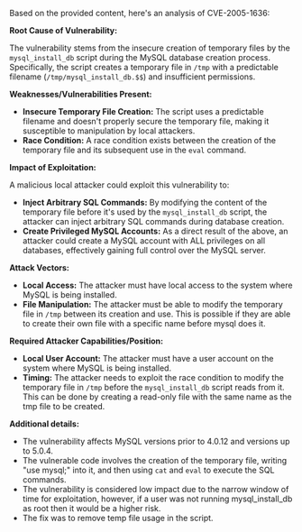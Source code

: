 Based on the provided content, here's an analysis of CVE-2005-1636:

**Root Cause of Vulnerability:**

The vulnerability stems from the insecure creation of temporary files by the `mysql_install_db` script during the MySQL database creation process. Specifically, the script creates a temporary file in `/tmp` with a predictable filename (`/tmp/mysql_install_db.$$`) and insufficient permissions.

**Weaknesses/Vulnerabilities Present:**

*   **Insecure Temporary File Creation:** The script uses a predictable filename and doesn't properly secure the temporary file, making it susceptible to manipulation by local attackers.
*   **Race Condition:**  A race condition exists between the creation of the temporary file and its subsequent use in the `eval` command.

**Impact of Exploitation:**

A malicious local attacker could exploit this vulnerability to:

*   **Inject Arbitrary SQL Commands:** By modifying the content of the temporary file before it's used by the `mysql_install_db` script, the attacker can inject arbitrary SQL commands during database creation.
*   **Create Privileged MySQL Accounts:**  As a direct result of the above, an attacker could create a MySQL account with ALL privileges on all databases, effectively gaining full control over the MySQL server.

**Attack Vectors:**

*   **Local Access:** The attacker must have local access to the system where MySQL is being installed.
*   **File Manipulation:**  The attacker must be able to modify the temporary file in `/tmp` between its creation and use. This is possible if they are able to create their own file with a specific name before mysql does it.

**Required Attacker Capabilities/Position:**

*   **Local User Account:** The attacker must have a user account on the system where MySQL is being installed.
*   **Timing:** The attacker needs to exploit the race condition to modify the temporary file in `/tmp` before the `mysql_install_db` script reads from it. This can be done by creating a read-only file with the same name as the tmp file to be created.

**Additional details:**

*   The vulnerability affects MySQL versions prior to 4.0.12 and versions up to 5.0.4.
*   The vulnerable code involves the creation of the temporary file, writing "use mysql;" into it, and then using `cat` and `eval` to execute the SQL commands.
*   The vulnerability is considered low impact due to the narrow window of time for exploitation, however, if a user was not running mysql_install_db as root then it would be a higher risk.
*   The fix was to remove temp file usage in the script.